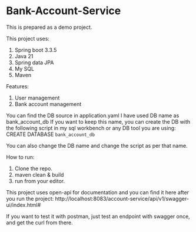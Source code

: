 # Bank-Account-Service

This is prepared as a demo project.

This project uses: 
1. Spring boot 3.3.5
2. Java 21
3. Spring data JPA
4. My SQL
5. Maven

Features:
1. User management
2. Bank account management

You can find the DB source in application.yaml
I have used DB name as bank_account_db
If you want to keep this name, you can create the DB with the following script in my sql workbench or any DB tool you are using:
CREATE DATABASE `bank_account_db`

You can also change the DB name and change the script as per that name.

How to run:
1. Clone the repo.
2. maven clean & build
3. run from your editor.

This project uses open-api for documentation and you can find it here after you run the project:
http://localhost:8083/account-service/api/v1/swagger-ui/index.html#


If you want to test it with postman, just test an endpoint with swagger once, and get the curl from there.